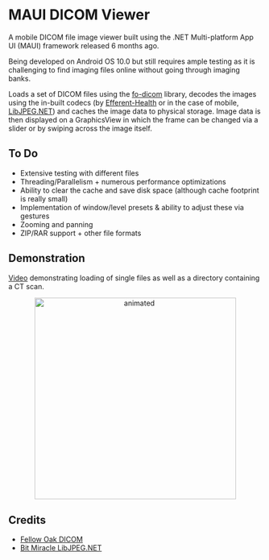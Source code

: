 # MAUI DICOM Viewer
A mobile DICOM file image viewer built using the .NET Multi-platform App UI (MAUI) framework released 6 months ago. 

Being developed on Android OS 10.0 but still requires ample testing as it is challenging to find imaging files online without going through imaging banks.

Loads a set of DICOM files using the [fo-dicom](https://github.com/fo-dicom/fo-dicom) library, decodes the images using the in-built codecs (by [Efferent-Health](https://github.com/Efferent-Health/fo-dicom.Codecs) or in the case of mobile, [LibJPEG.NET](https://github.com/BitMiracle/libjpeg.net)) and caches the image data to physical storage. 
Image data is then displayed on a GraphicsView in which the frame can be changed via a slider or by swiping across the image itself. 


## To Do
- Extensive testing with different files
- Threading/Parallelism + numerous performance optimizations
- Ability to clear the cache and save disk space (although cache footprint is really small)
- Implementation of window/level presets & ability to adjust these via gestures
- Zooming and panning
- ZIP/RAR support + other file formats 


## Demonstration

[Video](https://www.youtube.com/watch?v=wFbUG_v2fn0) demonstrating loading of single files as well as a directory containing a CT scan.

<p align="center">
   <img src="https://github.com/jpxue/DICOM_Viewer/blob/main/demo.gif" alt="animated" width="400"/>
</p>


## Credits
- [Fellow Oak DICOM](https://github.com/fo-dicom/fo-dicom) 
- [Bit Miracle LibJPEG.NET](https://github.com/BitMiracle/libjpeg.net)
